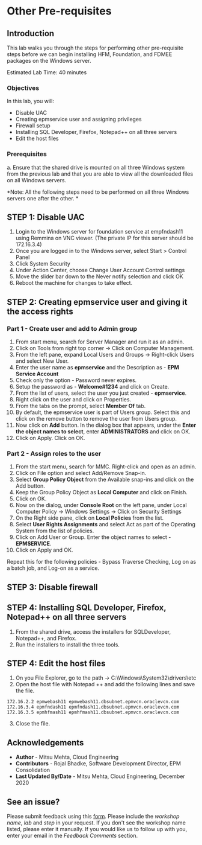 # Other Pre-requisites

## Introduction

This lab walks you through the steps for performing other pre-requisite steps before we can begin installing HFM, Foundation, and FDMEE packages on the Windows server. 

Estimated Lab Time: 40 minutes

### Objectives

In this lab, you will:

* Disable UAC
* Creating epmservice user and assigning privileges
* Firewall setup
* Installing SQL Developer, Firefox, Notepad++ on all three servers
* Edit the host files

### Prerequisites

a. Ensure that the shared drive is mounted on all three Windows system from the previous lab and that you are able to view all the downloaded files on all Windows servers.

*Note: All the following steps need to be performed on all three Windows servers one after the other. *

## **STEP 1**: Disable UAC

1. Login to the Windows server for foundation service at empfndash11 using Remmina on VNC viewer. (The private IP for this server should be 172.16.3.4)
2. Once you are logged in to the Windows server, select Start > Control Panel 
3. Click System Security
4. Under Action Center, choose Change User Account Control settings
5. Move the slider bar down to the Never notify selection and click OK
6. Reboot the machine for changes to take effect.

## **STEP 2**: Creating epmservice user and giving it the access rights

### Part 1 - Create user and add to Admin group

1. From start menu, search for Server Manager and run it as an admin. 
2. Click on Tools from right top corner -> Click on Computer Management.
3. From the left pane, expand Local Users and Groups -> Right-click Users and select New User.
4. Enter the user name as **epmservice** and the Description as - **EPM Service Account**
5. Check only the option - Password never expires.
6. Setup the password as - **Welcome#1234** and click on Create.
7. From the list of users, select the user you just created - **epmservice**.
8. Right click on the user and click on Properties.
9. From the tabs on the prompt, select **Member Of** tab.
10. By default, the epmservice user is part of Users group. Select this and click on the remove button to remove the user from Users group.
11. Now click on **Add** button. In the dialog box that appears, under the **Enter the object names to select**, enter **ADMINISTRATORS** and click on OK.
12. Click on Apply. Click on OK.

### Part 2 - Assign roles to the user

1. From the start menu, search for MMC. Right-click and open as an admin.
2. Click on File option and select Add/Remove Snap-in.
3. Select **Group Policy Object** from the Available snap-ins and click on the Add button.
4. Keep the Group Policy Object as **Local Computer** and click on Finish.
5. Click on OK.
6. Now on the dialog, under **Console Root** on the left pane, under Local Computer Policy -> Windows Settings -> Click on Security Settings
7. On the Right side pane, click on **Local Policies** from the list. 
8. Select **User Rights Assignments** and select Act as part of the Operating System from the list of policies.
9. Click on Add User or Group. Enter the object names to select - **EPMSERVICE**.
10. Click on Apply and OK.

Repeat this for the following policies - Bypass Traverse Checking, Log on as a batch job, and Log-on as a service.
 
## **STEP 3**: Disable firewall

## **STEP 4**: Installing SQL Developer, Firefox, Notepad++ on all three servers

1. From the shared drive, access the installers for SQLDeveloper, Notepad++, and Firefox. 
2. Run the installers to install the three tools.

## **STEP 4**: Edit the host files

1. On you File Explorer, go to the path -> C:\Windows\System32\drivers\etc
2. Open the host file with Notepad ++ and add the following lines and save the file. 

```
172.16.2.2 epmwebash11 epmwebash11.dbsubnet.epmvcn.oraclevcn.com
172.16.3.4 epmfndash11 epmfndash11.dbsubnet.epmvcn.oraclevcn.com
172.16.3.5 epmhfmash11 epmhfmash11.dbsubnet.epmvcn.oraclevcn.com
```

3. Close the file.  

## Acknowledgements
* **Author** - Mitsu Mehta, Cloud Engineering
* **Contributors** - Rojal Bhadke, Software Development Director, EPM Consolidation
* **Last Updated By/Date** - Mitsu Mehta, Cloud Engineering, December 2020

## See an issue?
Please submit feedback using this [form](https://apexapps.oracle.com/pls/apex/f?p=133:1:::::P1_FEEDBACK:1). Please include the *workshop name*, *lab* and *step* in your request.  If you don't see the workshop name listed, please enter it manually. If you would like us to follow up with you, enter your email in the *Feedback Comments* section.

